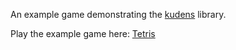 An example game demonstrating the [kudens](https://github.com/perses-games/kudens) library.

Play the example game here: [Tetris](http://tetris.perses.games/)
